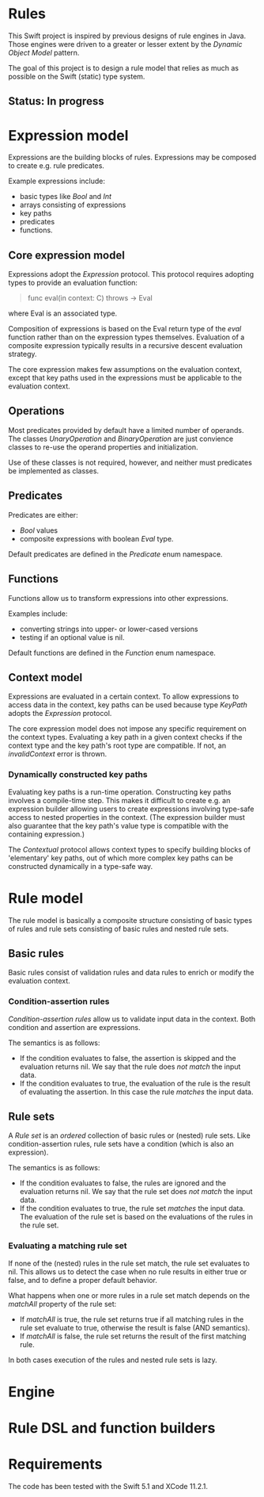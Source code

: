# Rules

This Swift project is inspired by previous designs of rule engines in Java. Those engines were driven to a greater or lesser extent by the *Dynamic Object Model* pattern.

The goal of this project is to design a rule model that relies as much as possible on the Swift (static) type system.

## Status: In progress

# Expression model

Expressions are the building blocks of rules. Expressions may be composed to create e.g. rule predicates.

Example expressions include:
* basic types like *Bool* and *Int*
* arrays consisting of expressions
* key paths
* predicates
* functions.

## Core expression model

Expressions adopt the *Expression* protocol. This protocol requires adopting types to provide an evaluation function:

> func eval<C>(in context: C) throws -> Eval

where Eval is an associated type.

Composition of expressions is based on the Eval return type of the *eval* function rather than on the expression types themselves. Evaluation of a composite expression typically results in a recursive descent evaluation strategy.

The core expression makes few assumptions on the evaluation context, except that key paths used in the expressions must be applicable to the evaluation context.

## Operations

Most predicates provided by default have a limited number of operands. The classes *UnaryOperation* and *BinaryOperation* are just convience classes to re-use the operand properties and initialization.

Use of these classes is not required, however, and neither must predicates be implemented as classes. 

## Predicates

Predicates are either:
* *Bool* values
* composite expressions with boolean *Eval* type.

Default predicates are defined in the *Predicate* enum namespace.

## Functions

Functions allow us to transform expressions into other expressions.

Examples include:
* converting strings into upper- or lower-cased versions
* testing if an optional value is nil.

Default functions are defined in the *Function* enum namespace.

## Context model

Expressions are evaluated in a certain context. To allow expressions to access data in the context, key paths can be used because type *KeyPath* adopts the *Expression* protocol.

The core expression model does not impose any specific requirement on the context types. Evaluating a key path in a given context checks if the context type and the key path's root type are compatible. If not, an *invalidContext* error is thrown.

### Dynamically constructed key paths

Evaluating key paths is a run-time operation. Constructing key paths involves a compile-time step. This makes it difficult to create e.g. an expression builder allowing users to create expressions involving type-safe access to nested properties in the context. (The expression builder must also guarantee that the key path's value type is compatible with the containing expression.)

The *Contextual* protocol allows context types to specify building blocks of 'elementary' key paths, out of which more complex key paths can be constructed dynamically in a type-safe way.

# Rule model

The rule model is basically a composite structure consisting of basic types of rules and rule sets consisting of basic rules and nested rule sets.

## Basic rules

Basic rules consist of validation rules and data rules to enrich or modify the evaluation context.

### Condition-assertion rules

*Condition-assertion rules* allow us to validate input data in the context. Both condition and assertion are expressions.

The semantics is as follows:
* If the condition evaluates to false, the assertion is skipped and the evaluation returns nil. We say that the rule does *not match* the input data.
* If the condition evaluates to true, the evaluation of the rule is the result of evaluating the assertion. In this case the rule *matches* the input data.

## Rule sets

A *Rule set* is an *ordered* collection of basic rules or (nested) rule sets. Like condition-assertion rules, rule sets have a condition (which is also an expression).

The semantics is as follows:
* If the condition evaluates to false, the rules are ignored and the evaluation returns nil. We say that the rule set does *not match* the input data.
* If the condition evaluates to true, the rule set *matches* the input data. The evaluation of the rule set is based on the evaluations of the rules in the rule set.

### Evaluating a matching rule set

If none of the (nested) rules in the rule set match, the rule set evaluates to nil. This allows us to detect the case when no rule results in either true or false, and to define a proper default behavior.

What happens when one or more rules in a rule set match depends on the *matchAll* property of the rule set:
* If *matchAll* is true, the rule set returns true if all matching rules in the rule set evaluate to true, otherwise the result is false (AND semantics).
* If *matchAll* is false, the rule set returns the result of the first matching rule.

In both cases execution of the rules and nested rule sets is lazy.

# Engine

# Rule DSL and function builders

# Requirements

The code has been tested with the Swift 5.1 and XCode 11.2.1.

